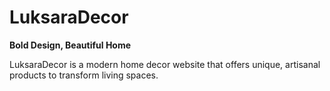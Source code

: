 # LuksaraDecor

**Bold Design, Beautiful Home**

LuksaraDecor is a modern home decor website that offers unique, artisanal products to transform living spaces.